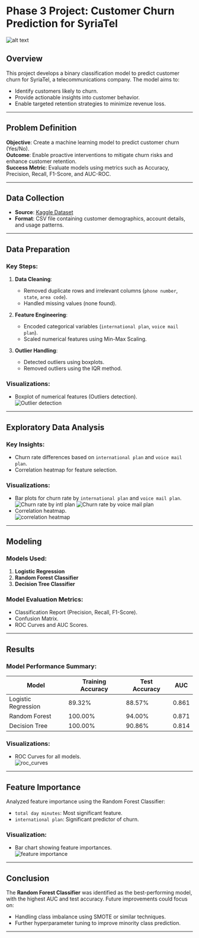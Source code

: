 # Phase 3 Project: Customer Churn Prediction for SyriaTel

![alt text](tellecom_art.webp)

## Overview
This project develops a binary classification model to predict customer churn for SyriaTel, a telecommunications company. The model aims to:
- Identify customers likely to churn.
- Provide actionable insights into customer behavior.
- Enable targeted retention strategies to minimize revenue loss.

---

## Problem Definition
**Objective**: Create a machine learning model to predict customer churn (Yes/No).  
**Outcome**: Enable proactive interventions to mitigate churn risks and enhance customer retention.  
**Success Metric**: Evaluate models using metrics such as Accuracy, Precision, Recall, F1-Score, and AUC-ROC.

---

## Data Collection
- **Source**: [Kaggle Dataset](https://www.kaggle.com/datasets/becksddf/churn-in-telecoms-dataset)
- **Format**: CSV file containing customer demographics, account details, and usage patterns.

---

## Data Preparation
### Key Steps:
1. **Data Cleaning**:
   - Removed duplicate rows and irrelevant columns (`phone number`, `state`, `area code`).
   - Handled missing values (none found).

2. **Feature Engineering**:
   - Encoded categorical variables (`international plan`, `voice mail plan`).
   - Scaled numerical features using Min-Max Scaling.

3. **Outlier Handling**:
   - Detected outliers using boxplots.
   - Removed outliers using the IQR method.

### Visualizations:
- Boxplot of numerical features (Outliers detection).  
  ![Outlier detection](<Detecting outliers using boxplots.png>)

---

## Exploratory Data Analysis
### Key Insights:
- Churn rate differences based on `international plan` and `voice mail plan`.
- Correlation heatmap for feature selection.  

### Visualizations:
- Bar plots for churn rate by `international plan` and `voice mail plan`.  
  ![Churn rate by intl plan](churn_rate_by_intl_plan.png)
  ![Churn rate by voice mail plan](churn_rate_by_voice_mail_plan.png)
- Correlation heatmap.  
  ![correlation heatmap](correlation_heatmap.png)

---

## Modeling
### Models Used:
1. **Logistic Regression**
2. **Random Forest Classifier**
3. **Decision Tree Classifier**

### Model Evaluation Metrics:
- Classification Report (Precision, Recall, F1-Score).
- Confusion Matrix.
- ROC Curves and AUC Scores.

---

## Results
### Model Performance Summary:
| Model                 | Training Accuracy | Test Accuracy | AUC  |
|-----------------------|-------------------|---------------|------|
| Logistic Regression   | 89.32%           | 88.57%        | 0.861|
| Random Forest         | 100.00%          | 94.00%        | 0.871|
| Decision Tree         | 100.00%          | 90.86%        | 0.814|

### Visualizations:
- ROC Curves for all models.  
 ![roc_curves](<roc_curves_for_all models.png>)

---

## Feature Importance
Analyzed feature importance using the Random Forest Classifier:
- `total day minutes`: Most significant feature.
- `international plan`: Significant predictor of churn.

### Visualization:
- Bar chart showing feature importances.  
![feature importance](feature_importance.png)

---

## Conclusion
The **Random Forest Classifier** was identified as the best-performing model, with the highest AUC and test accuracy. Future improvements could focus on:
- Handling class imbalance using SMOTE or similar techniques.
- Further hyperparameter tuning to improve minority class prediction.

---
